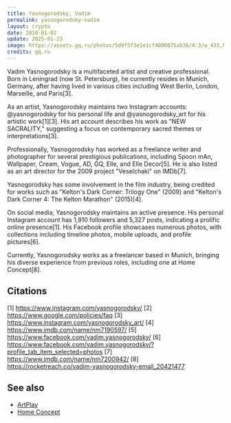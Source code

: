 ```yaml
---
title: Yasnogorodsky, Vadim
permalink: yasnogorodsky-vadim
layout: crypto
date: 2018-01-02
update: 2025-01-23
image: https://assets.gq.ru/photos/5d9f5f3e1e1cf4000875ab36/4:3/w_433,h_325,c_limit/%D0%92%D0%B0%D0%B4%D0%B8%D0%BC-%D0%AF%D1%81%D0%BD%D0%BE%D0%B3%D0%BE%D1%80%D0%BE%D0%B4%D1%81%D0%BA%D0%B8%D0%B8%D0%B8%D0%B8%D0%B8%CC%86.jpg
credits: gq.ru
---
```


Vadim Yasnogorodsky is a multifaceted artist and creative professional. Born in Leningrad (now St. Petersburg), he currently resides in Munich, Germany, after having lived in various cities including West Berlin, London, Marseille, and Paris[3].

As an artist, Yasnogorodsky maintains two Instagram accounts: @yasnogorodsky for his personal life and @yasnogorodsky_art for his artistic work[1][3]. His art account describes his work as "NEW SACRALITY," suggesting a focus on contemporary sacred themes or interpretations[3].

Professionally, Yasnogorodsky has worked as a freelance writer and photographer for several prestigious publications, including Spoon mAn, Wallpaper, Cream, Vogue, AD, GQ, Elle, and Elle Decor[5]. He is also listed as an art director for the 2009 project "Veselchaki" on IMDb[7].

Yasnogorodsky has some involvement in the film industry, being credited for works such as "Kelton's Dark Corner: Trilogy One" (2009) and "Kelton's Dark Corner 4: The Kelton Marathon" (2015)[4].

On social media, Yasnogorodsky maintains an active presence. His personal Instagram account has 1,910 followers and 5,327 posts, indicating a prolific online presence[1]. His Facebook profile showcases numerous photos, with collections including timeline photos, mobile uploads, and profile pictures[6].

Currently, Yasnogorodsky works as a freelancer based in Munich, bringing his diverse experience from previous roles, including one at Home Concept[8].

## Citations

[1] https://www.instagram.com/yasnogorodsky/
[2] https://www.google.com/policies/faq
[3] https://www.instagram.com/yasnogorodsky_art/
[4] https://www.imdb.com/name/nm7190597/
[5] https://www.facebook.com/vadim.yasnogorodsky/
[6] https://www.facebook.com/vadim.yasnogorodsky/?profile_tab_item_selected=photos
[7] https://www.imdb.com/name/nm7200942/
[8] https://rocketreach.co/vadim-yasnogorodsky-email_20421477

## See also

+ [ArtPlay](artplay)
+ [Home Concept](home-concept)
